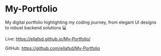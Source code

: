 # My-Portfolio
My digital portfolio highlighting my coding journey, from elegant UI designs to robust backend solutions 💻


Live:  https://ellafsd.github.io/My-Portfolio/

GitHub:  https://github.com/ellafsd/My-Portfolio